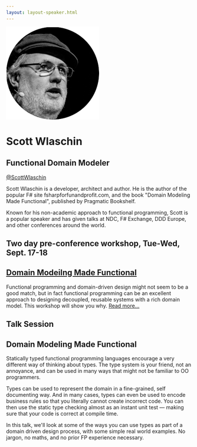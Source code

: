 ```yaml
---
layout: layout-speaker.html
---
```

<div class="container section featured-speaker">
  <div class="row">
    <div class="col-xs-12 col-sm-2 img-container">
      <img class="speaker-page-img" src="../img/speakers/Scott-Wlaschin-ON.png">
    </div>
    <div class="col-xs-12 col-sm-10 copy-container">
        <h1 class="speaker-header">Scott Wlaschin</h1>
        <h2 class="speaker-subtitle">Functional Domain Modeler</h2>
        <p class="copy"><a class="speaker-handle" href="https://twitter.com/ScottWlaschin" target="_blank">@ScottWlaschin</a></p>
        <p class="copy">Scott Wlaschin is a developer, architect and author. He is the author of the popular F# site fsharpforfunandprofit.com, and the book "Domain Modeling Made Functional", published by Pragmatic Bookshelf.</p>
        <p class="copy">Known for his non-academic approach to functional programming, Scott is a popular speaker and has given talks at NDC, F# Exchange, DDD Europe, and other conferences around the world.</p>
        <h2 class="speaker-subheader">Two day pre-conference workshop, Tue-Wed, Sept. 17-18</h2>
        <h2 class="speaker-subheader"><a href="../workshops/domain-modeling-made-functional.html">Domain Modeilng Made Functional</a></h2>
        <p class="copy">Functional programming and domain-driven design might not seem to be a good match, but in fact functional programming can be an excellent approach to designing decoupled, reusable systems with a rich domain model. This workshop will show you why. <a href="../workshops/domain-modeling-made-functional.html">Read more...</a></p>
        <h2 class="speaker-subheader">Talk Session</h2>
        <h2 class="speaker-subheader gold">Domain Modeling Made Functional</h2>
        <p class="copy">Statically typed functional programming languages encourage a very different way of thinking about types. The type system is your friend, not an annoyance, and can be used in many ways that might not be familiar to OO programmers.</p>
        <p class="copy">Types can be used to represent the domain in a fine-grained, self documenting way. And in many cases, types can even be used to encode business rules so that you literally cannot create incorrect code. You can then use the static type checking almost as an instant unit test — making sure that your code is correct at compile time.</p>
        <p class="copy">In this talk, we'll look at some of the ways you can use types as part of a domain driven design process, with some simple real world examples. No jargon, no maths, and no prior FP experience necessary.</p>
    </div>
  </div>
</div>